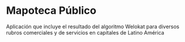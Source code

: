 # Mapoteca Público
Aplicación que incluye el resultado del algoritmo Welokat para diversos rubros comerciales y de servicios en capitales de Latino América
